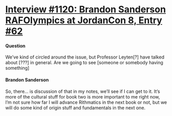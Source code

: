 # [Interview #1120: Brandon Sanderson RAFOlympics at JordanCon 8, Entry #62](https://www.theoryland.com/intvmain.php?i=1120#62)

#### Question

We’ve kind of circled around the issue, but Professor Leyten[?] have talked about [???] in general. Are we going to see [someone or somebody having something]

#### Brandon Sanderson

So, there… is discussion of that in my notes, we’ll see if I can get to it. It’s more of the cultural stuff for book two is more important to me right now, I’m not sure how far I will advance Rithmatics in the next book or not, but we will do some kind of origin stuff and fundamentals in the next one.

